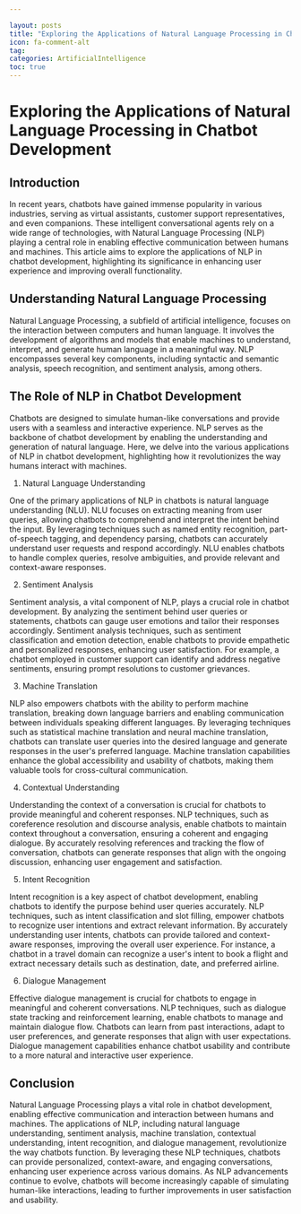 ```yaml
---

layout: posts
title: "Exploring the Applications of Natural Language Processing in Chatbot Development"
icon: fa-comment-alt
tag:      
categories: ArtificialIntelligence
toc: true
---
```




# Exploring the Applications of Natural Language Processing in Chatbot Development

## Introduction

In recent years, chatbots have gained immense popularity in various industries, serving as virtual assistants, customer support representatives, and even companions. These intelligent conversational agents rely on a wide range of technologies, with Natural Language Processing (NLP) playing a central role in enabling effective communication between humans and machines. This article aims to explore the applications of NLP in chatbot development, highlighting its significance in enhancing user experience and improving overall functionality.

## Understanding Natural Language Processing

Natural Language Processing, a subfield of artificial intelligence, focuses on the interaction between computers and human language. It involves the development of algorithms and models that enable machines to understand, interpret, and generate human language in a meaningful way. NLP encompasses several key components, including syntactic and semantic analysis, speech recognition, and sentiment analysis, among others.

## The Role of NLP in Chatbot Development

Chatbots are designed to simulate human-like conversations and provide users with a seamless and interactive experience. NLP serves as the backbone of chatbot development by enabling the understanding and generation of natural language. Here, we delve into the various applications of NLP in chatbot development, highlighting how it revolutionizes the way humans interact with machines.

1. Natural Language Understanding

One of the primary applications of NLP in chatbots is natural language understanding (NLU). NLU focuses on extracting meaning from user queries, allowing chatbots to comprehend and interpret the intent behind the input. By leveraging techniques such as named entity recognition, part-of-speech tagging, and dependency parsing, chatbots can accurately understand user requests and respond accordingly. NLU enables chatbots to handle complex queries, resolve ambiguities, and provide relevant and context-aware responses.

2. Sentiment Analysis

Sentiment analysis, a vital component of NLP, plays a crucial role in chatbot development. By analyzing the sentiment behind user queries or statements, chatbots can gauge user emotions and tailor their responses accordingly. Sentiment analysis techniques, such as sentiment classification and emotion detection, enable chatbots to provide empathetic and personalized responses, enhancing user satisfaction. For example, a chatbot employed in customer support can identify and address negative sentiments, ensuring prompt resolutions to customer grievances.

3. Machine Translation

NLP also empowers chatbots with the ability to perform machine translation, breaking down language barriers and enabling communication between individuals speaking different languages. By leveraging techniques such as statistical machine translation and neural machine translation, chatbots can translate user queries into the desired language and generate responses in the user's preferred language. Machine translation capabilities enhance the global accessibility and usability of chatbots, making them valuable tools for cross-cultural communication.

4. Contextual Understanding

Understanding the context of a conversation is crucial for chatbots to provide meaningful and coherent responses. NLP techniques, such as coreference resolution and discourse analysis, enable chatbots to maintain context throughout a conversation, ensuring a coherent and engaging dialogue. By accurately resolving references and tracking the flow of conversation, chatbots can generate responses that align with the ongoing discussion, enhancing user engagement and satisfaction.

5. Intent Recognition

Intent recognition is a key aspect of chatbot development, enabling chatbots to identify the purpose behind user queries accurately. NLP techniques, such as intent classification and slot filling, empower chatbots to recognize user intentions and extract relevant information. By accurately understanding user intents, chatbots can provide tailored and context-aware responses, improving the overall user experience. For instance, a chatbot in a travel domain can recognize a user's intent to book a flight and extract necessary details such as destination, date, and preferred airline.

6. Dialogue Management

Effective dialogue management is crucial for chatbots to engage in meaningful and coherent conversations. NLP techniques, such as dialogue state tracking and reinforcement learning, enable chatbots to manage and maintain dialogue flow. Chatbots can learn from past interactions, adapt to user preferences, and generate responses that align with user expectations. Dialogue management capabilities enhance chatbot usability and contribute to a more natural and interactive user experience.

## Conclusion

Natural Language Processing plays a vital role in chatbot development, enabling effective communication and interaction between humans and machines. The applications of NLP, including natural language understanding, sentiment analysis, machine translation, contextual understanding, intent recognition, and dialogue management, revolutionize the way chatbots function. By leveraging these NLP techniques, chatbots can provide personalized, context-aware, and engaging conversations, enhancing user experience across various domains. As NLP advancements continue to evolve, chatbots will become increasingly capable of simulating human-like interactions, leading to further improvements in user satisfaction and usability.